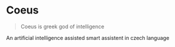 # Coeus
> Coeus is greek god of intelligence

An artificial intelligence assisted smart assistent in czech language
